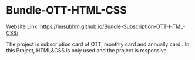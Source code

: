 # Bundle-OTT-HTML-CSS

Website Link: https://imsubhm.github.io/Bundle-Subscription-OTT-HTML-CSS/

The project is subscription card of OTT, monthly card and annually card . In this Project, HTML&amp;CSS is only used and the project is responsive. 
